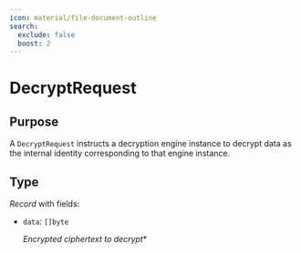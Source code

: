 ```yaml
---
icon: material/file-document-outline
search:
  exclude: false
  boost: 2
---
```


# DecryptRequest

## Purpose

<!-- --8<-- [start:purpose] -->
A `DecryptRequest` instructs a decryption engine instance to decrypt data as the internal identity corresponding to that engine instance.
<!-- --8<-- [end:purpose] -->

## Type

<!-- --8<-- [start:type] -->
<div class="type" markdown>

*Record* with fields:

- `data`: `[]byte`

  *Encrypted ciphertext to decrypt**
</div>
<!-- --8<-- [end:type] -->
